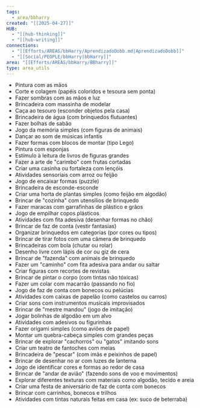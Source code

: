 ```yaml
---
tags:
  - area/bbharry
created: "[[2025-04-27]]"
HUB:
  - "[[hub-thinking]]"
  - "[[hub-writing]]"
connections:
  - "[[Efforts/AREAS/bbHarry/AprendizadoDobb.md|AprendizadoDobb]]"
  - "[[Social/PEOPLE/bbHarry|bbHarry]]"
area: "[[Efforts/AREAS/bbHarry/BBharry]]"
type: area_utils
---
```

- Pintura com as mãos
- Corte e colagem (papéis coloridos e tesoura sem ponta)
- Fazer sombras com as mãos e luz
- Brincadeira com massinha de modelar
- Caça ao tesouro (esconder objetos pela casa)
- Brincadeira de água (com brinquedos flutuantes)
- Fazer bolhas de sabão
- Jogo da memória simples (com figuras de animais)
- Dançar ao som de músicas infantis
- Fazer formas com blocos de montar (tipo Lego)
- Pintura com esponjas
- Estímulo à leitura de livros de figuras grandes
- Fazer a arte de "carimbo" com frutas cortadas
- Criar uma casinha ou fortaleza com lençóis
- Atividades sensoriais com arroz ou feijão
- Jogo de encaixar formas (puzzle)
- Brincadeira de esconde-esconde
- Criar uma horta de plantas simples (como feijão em algodão)
- Brincar de "cozinha" com utensílios de brinquedo
- Fazer maracas com garrafinhas de plástico e grãos
- Jogo de empilhar copos plásticos
- Atividades com fita adesiva (desenhar formas no chão)
- Brincar de faz de conta (vestir fantasias)
- Organizar brinquedos em categorias (por cores ou tipos)
- Brincar de tirar fotos com uma câmera de brinquedo
- Brincadeiras com bola (chutar ou rolar)
- Desenho livre com lápis de cor ou giz de cera
- Brincar de "fazenda" com animais de brinquedo
- Fazer um "caminho" com fita adesiva para andar ou saltar
- Criar figuras com recortes de revistas
- Brincar de pintar o corpo (com tintas não tóxicas)
- Fazer um colar com macarrão (passando no fio)
- Jogo de faz de conta com bonecos ou pelúcias
- Atividades com caixas de papelão (como castelos ou carros)
- Criar sons com instrumentos musicais improvisados
- Brincar de "mestre mandou" (jogo de imitação)
- Jogar bolinhas de algodão em um alvo
- Atividades com adesivos ou figurinhas
- Fazer origami simples (como aviões de papel)
- Montar um quebra-cabeça simples com grandes peças
- Brincar de explorar "cachorros" ou "gatos" imitando sons
- Criar um teatro de fantoches com meias
- Brincadeira de "pescar" (com imãs e peixinhos de papel)
- Brincar de desenhar no ar com luzes de lanterna
- Jogo de identificar cores e formas ao redor de casa
- Brincar de "andar de avião" (fazendo sons de voo e movimentos)
- Explorar diferentes texturas com materiais como algodão, tecido e areia
- Criar uma festa de aniversário de faz de conta com bonecos
- Brincar com carrinhos, bonecos e trilhos
- Atividades com tintas naturais feitas em casa (ex: suco de beterraba)

